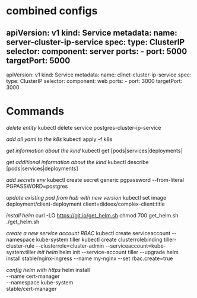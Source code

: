# combined configs
apiVersion: v1
kind: Service
metadata:
  name: server-cluster-ip-service
spec:
  type: ClusterIP
  selector:
    component: server
  ports:
    - port: 5000
      targetPort: 5000
---
apiVersion: v1
kind: Service
metadata:
  name: clinet-cluster-ip-service
spec:
  type: ClusterIP
  selector:
    component: web
  ports:
    - port: 3000
      targetPort: 3000


# Commands

  _delete entity_
kubectl delete service postgres-cluster-ip-service

  _add all yaml to the k8s_
kubectl apply -f k8s

  _get information about the kind_
kubectl get [pods|services|deployments]

  _get additional information about the kind_
kubectl describe [pods|services|deployments]

  _add secrets env_
kubectl create secret generic pgpassword --from-literal PGPASSWORD=postgres

  _update existing pod from hub with new version_
kubectl set image deployment/client-deployment client=dideex/complex-client:title

  _install helm_
curl -LO https://git.io/get_helm.sh
chmod 700 get_helm.sh
./get_helm.sh

  _create a new service account RBAC_
kubectl create serviceaccount --namespace kube-system tiller
kubectl create clusterrolebinding tiller-cluster-rule --clusterrole=cluster-admin --serviceaccount=kube-system:tiller
  _init helm_
helm init --service-account tiller --upgrade
helm install stable/nginx-ingress --name my-nginx --set rbac.create=true

  _config helm with https_
helm install \
  --name cert-manager \
  --namespace kube-system \
  stable/cert-manager